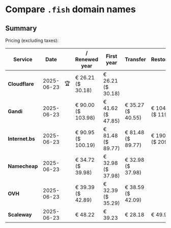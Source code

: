 # Compare `.fish` domain names

## Summary

Pricing (excluding taxes):

| Service | Date |  | / Renewed year | First year | Transfer | Restoration |
|--|--|--|--|--|--|--|
| **Cloudflare** | 2025-06-23 | 🏆 | € 26.21<br>($ 30.18) | € 26.21<br>($ 30.18) |  |  |
| **Gandi** | 2025-06-23 |  | € 90.00<br>($ 103.98) | € 41.62<br>($ 47.85) | € 35.27<br>($ 40.55) | € 104.26<br>($ 119.90) |
| **Internet.bs** | 2025-06-23 |  | € 90.95<br>($ 100.19) | € 81.48<br>($ 89.77) | € 81.48<br>($ 89.77) | € 190.09<br>($ 209.39) |
| **Namecheap** | 2025-06-23 |  | € 34.72<br>($ 39.98) | € 32.98<br>($ 37.98) | € 32.98<br>($ 37.98) |  |
| **OVH** | 2025-06-23 |  | € 39.39<br>($ 42.89) | € 32.39<br>($ 35.29) | € 38.59<br>($ 42.09) |  |
| **Scaleway** | 2025-06-23 |  | € 48.22 | € 39.23 | € 28.18 | € 49.99 |

